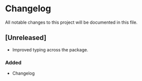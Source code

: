 # Changelog

All notable changes to this project will be documented in this file.

## [Unreleased]

- Improved typing across the package.

### Added

- Changelog

